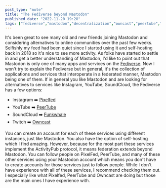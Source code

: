 ```yaml
---
post_type: "note" 
title: "The Fediverse beyond Mastodon"
published_date: "2022-11-20 19:28"
tags: ["fediverse","mastodon","decentralization","owncast","peertube","pixelfed","funkwhale","alternatives"]
---
```


It's been great to see many old and new friends joining Mastodon and considering alternatives to online communities over the past few weeks. Selfishly my feed had been quiet since I started using it and self-hosting back in 2018 so it's nice to see more activity. As folks have started to settle in and get a better understanding of Mastodon, I'd like to point out that Mastodon is only one of many apps and services on the [Fediverse](https://fediverse.party/en/fediverse/). Now I won't try to explain the Fediverse but in general, it's the collection of applications and services that interoperate in a federated manner, Mastodon being one of them. If in general you like Mastodon and are looking for alternatives to services like Instagram, YouTube, SoundCloud, the Fediverse has a few options:

- Instagram :arrow_right: [Pixelfed](https://pixelfed.org/)
- YouTube :arrow_right: [PeerTube](https://joinpeertube.org/)
- SoundCloud :arrow_right: [Funkwhale](https://funkwhale.audio/)
- Twitch :arrow_right: [Owncast](https://owncast.online/)

You can create an account for each of these services using different instances, just like Mastodon. You also have the option of self-hosting which I find amazing. However, because for the most part these services implement the ActivityPub protocol, it means federation extends beyond Mastodon. You can follow people on PixelFed, PeerTube, and many of these other services using your Mastodon account which means you don't have to create accounts for those services just to follow people. While I don't have experience with all of these services, I recommend checking them out. I especially like what Pixelfed, PeerTube and Owncast are doing but those are the main ones I have experience with.   